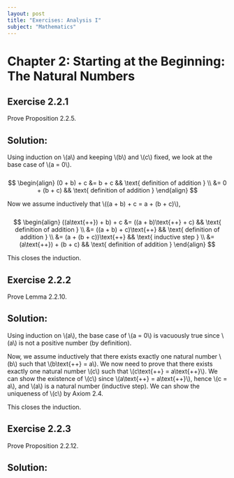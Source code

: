 ```yaml
---
layout: post
title: "Exercises: Analysis I"
subject: "Mathematics"
---
```


# Chapter 2: Starting at the Beginning: The Natural Numbers

## Exercise 2.2.1
Prove Proposition 2.2.5.

## Solution:
Using induction on \\(a\\) and keeping \\(b\\) and \\(c\\) fixed, we look at the base case of \\(a = 0\\).
<br><br>
$$
\begin{align}
(0 + b) + c &= b + c && \text{ definition of addition } \\
            &= 0 + (b + c) && \text{ definition of addition }
\end{align}
$$

Now we assume inductively that \\((a + b) + c = a + (b + c)\\),
<br><br>
$$
\begin{align}
((a\text{++}) + b) + c &= ((a + b)\text{++} + c) && \text{ definition of addition } \\
                &= ((a + b) + c)\text{++} && \text{ definition of addition } \\
                &= (a + (b + c))\text{++} && \text{ inductive step } \\
                &= (a\text{++}) + (b + c) && \text{ definition of addition }
\end{align}
$$

This closes the induction.

## Exercise 2.2.2
Prove Lemma 2.2.10.

## Solution:
Using induction on \\(a\\), the base case of \\(a = 0\\) is vacuously true since \\(a\\) is not a positive number (by definition).

Now, we assume inductively that there exists exactly one natural number \\(b\\) such that \\(b\text{++} = a\\). We now need to prove that there exists exactly one natural number \\(c\\) such that \\(c\text{++} = a\text{++}\\). We can show the existence of \\(c\\) since \\(a\text{++} = a\text{++}\\), hence \\(c = a\\), and \\(a\\) is a natural number (inductive step). We can show the uniqueness of \\(c\\) by Axiom 2.4.

This closes the induction.

## Exercise 2.2.3
Prove Proposition 2.2.12.

## Solution: